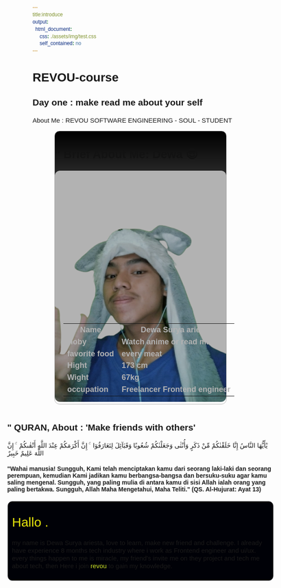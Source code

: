 ```yaml
---
title:introduce
output: 
  html_document:
     css: ./assets/img/test.css
     self_contained: no
---
```


# REVOU-course

## Day one : make read me about your self

### About Me : REVOU SOFTWARE ENGINEERING - SOUL - STUDENT

<style>

  *{
  font-family: sans-serif;
}
h3{
  font-size: 18px;
  line-height: 21px;
  font-weight: 300;
}
h3{
  font-size: 15px;
  line-height: 18px;
  font-weight: 300;
}
  .mine-container{
    display:flex;
    flex-wrap: wrap;
    justify-content: center;
  }
  .img-box{
  flex-basis: 400px;
  display:inline-block;
  position:relative;
  filter: brightness(70%);
    background: linear-gradient(rgb(0, 0, 0 ), transparent);
  font-size:18px;
    border-radius: 12px;
  border:solid 1px  rgb(255, 255, 255);
  }
.my-img{

  width:100%;
  hight:100%;
   border-radius: 12px;
}
.table-introduce{
  position:absolute;
  bottom:0;
  left:20px;
  color: white;
  font-weight: 600;
}
.intro-box{
  margin: 12px;
 flex-basis: 400px;
  display: flex;
  justify-content: space-between;
  flex-direction: column;
}
.intro-box > h3,
.intro-box > p{
  inline-size: 500px;
  overflow-wrap: break-word;
}
.resume-me{
  width:600px;
  padding:10px;
  margin: auto;
  background-color: #000107;
  border-radius: 12px;
  border:solid 1px  rgb(255, 255, 255);
}
.span-hi{
  font-size: 30px;
  font-weight: 300;
  color: #e5e50b;
  text-shadow: solid 1px #e5e50b;
}
.revou {
  display: inline;
  color: #cee427;
}
</style>
<div class='mine-container'>
<div class="img-box">
<h2 > " Brief About Me: Dewa 😎 </h2>
  <img class="my-img" src="./assets/img/Dewa-img-1.png" alt="hh">
  <table class='table-introduce'>
    <tr>
      <th>Name</th>
      <th>Dewa Surya ariesta</th>
    </tr>
    <tr>
      <td>Hoby</td>
      <td>Watch anime or read manga</td>
    </tr>
      <tr>
      <td>favorite food</td>
      <td>every meat</td>
    </tr>
    <tr>
      <td>Hight</td>
      <td> 173 cm</td>
    </tr>
    <tr>
      <td>Wight</td>
      <td> 67kg</td>
    </tr>
    <tr>
      <td>occupation</td>
      <td> Freelancer Frontend engineer </td>
    </tr>
  </table>
</div>
  <div class="intro-box">
  <div>
     <h2 > " QURAN, About : 'Make friends with others' </h2>
      <h3>
      يٰٓأَيُّهَا النَّاسُ إِنَّا خَلَقْنٰكُمْ مِّنْ ذَكَرٍ وَأُنْثٰى وَجَعَلْنٰكُمْ شُعُوبًا وَقَبَآئِلَ لِتَعَارَفُوٓا   ۚ إِنَّ أَكْرَمَكُمْ عِنْدَ اللَّهِ أَتْقٰىكُمْ   ۚ إِنَّ اللَّهَ عَلِيمٌ خَبِيرٌ
      </h3>
      <h4>
      "Wahai manusia! Sungguh, Kami telah menciptakan kamu dari seorang laki-laki dan seorang perempuan, kemudian Kami jadikan kamu berbangsa-bangsa dan bersuku-suku agar kamu saling mengenal. Sungguh, yang paling mulia di antara kamu di sisi Allah ialah orang yang paling bertakwa. Sungguh, Allah Maha Mengetahui, Maha Teliti." (QS. Al-Hujurat: Ayat 13)
      </h4>
  </div>
  <div class="resume-me">
  <h3>
     <p class="span-hi">
      Hallo .
     <p>
     my name is Dewa Surya ariesta, love to learn, make new friend and challenge. I already have experience 8 months tech industry where i work as Frontend engineer and ui/ux. every things happen to me is miracle, my friend's invite me on they project and tech me about tech, then Here i join
     <span class="revou">
     revou
     </span>
      to gain my knowledge.
  </h3>
</div>
  </div>
</div>

